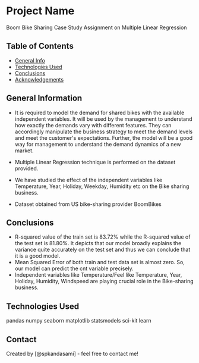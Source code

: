 # Project Name
Boom Bike Sharing Case Study Assignment on Multiple Linear Regression


## Table of Contents
* [General Info](#general-information)
* [Technologies Used](#technologies-used)
* [Conclusions](#conclusions)
* [Acknowledgements](#acknowledgements)


## General Information
- It is required to model the demand for shared bikes with the available independent variables.
It will be used by the management to understand how exactly the demands vary with different features.
They can accordingly manipulate the business strategy to meet the demand levels and meet the customer's expectations.
Further, the model will be a good way for management to understand the demand dynamics of a new market.

- Multiple Linear Regression technique is performed on the dataset provided.
- We have studied the effect of the independent variables like Temperature, Year, Holiday, Weekday, Humidity etc on the Bike sharing business.
- Dataset obtained from US bike-sharing provider BoomBikes


## Conclusions
- R-squared value of the train set is 83.72% while the R-squared value of the test set is 81.80%. It depicts that our model broadly explains the variance
  quite accurately on the test set and thus we can conclude that it is a good model.
- Mean Squared Error of both train and test data set is almost zero. So, our model can predict the cnt variable precisely.
- Independent variables like Temperature/Feel like Temperature, Year, Holiday, Humidity, Windspeed are playing crucial role in the Bike-sharing business.


## Technologies Used
pandas
numpy
seaborn
matplotlib
statsmodels
sci-kit learn

## Contact
Created by [@spkandasami] - feel free to contact me!
